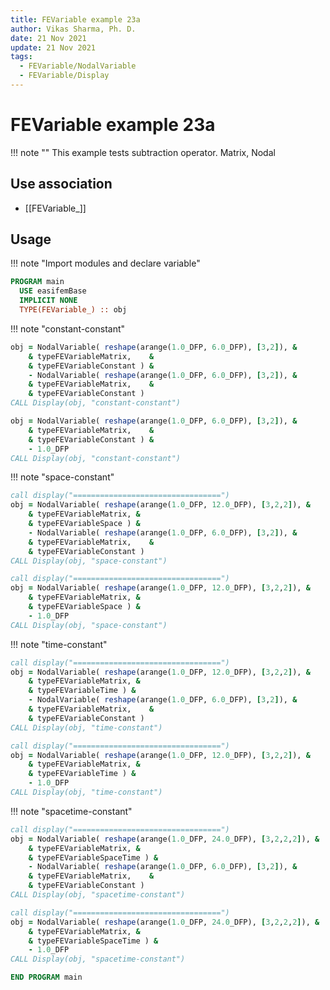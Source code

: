 ```yaml
---
title: FEVariable example 23a
author: Vikas Sharma, Ph. D.
date: 21 Nov 2021
update: 21 Nov 2021
tags:
  - FEVariable/NodalVariable
  - FEVariable/Display
---
```


# FEVariable example 23a

!!! note ""
This example tests subtraction operator. Matrix, Nodal

## Use association

- [[FEVariable_]]

## Usage

!!! note "Import modules and declare variable"

```fortran
PROGRAM main
  USE easifemBase
  IMPLICIT NONE
  TYPE(FEVariable_) :: obj
```

!!! note "constant-constant"

```fortran
obj = NodalVariable( reshape(arange(1.0_DFP, 6.0_DFP), [3,2]), &
    & typeFEVariableMatrix,    &
    & typeFEVariableConstant ) &
    - NodalVariable( reshape(arange(1.0_DFP, 6.0_DFP), [3,2]), &
    & typeFEVariableMatrix,    &
    & typeFEVariableConstant )
CALL Display(obj, "constant-constant")
```

```fortran
obj = NodalVariable( reshape(arange(1.0_DFP, 6.0_DFP), [3,2]), &
    & typeFEVariableMatrix,    &
    & typeFEVariableConstant ) &
    - 1.0_DFP 
CALL Display(obj, "constant-constant")
```

!!! note "space-constant"

```fortran
call display("=================================")
obj = NodalVariable( reshape(arange(1.0_DFP, 12.0_DFP), [3,2,2]), &
    & typeFEVariableMatrix, &
    & typeFEVariableSpace ) &
    - NodalVariable( reshape(arange(1.0_DFP, 6.0_DFP), [3,2]), &
    & typeFEVariableMatrix,    &
    & typeFEVariableConstant )
CALL Display(obj, "space-constant")
```

```fortran
call display("=================================")
obj = NodalVariable( reshape(arange(1.0_DFP, 12.0_DFP), [3,2,2]), &
    & typeFEVariableMatrix, &
    & typeFEVariableSpace ) &
    - 1.0_DFP
CALL Display(obj, "space-constant")
```

!!! note "time-constant"

```fortran
call display("=================================")
obj = NodalVariable( reshape(arange(1.0_DFP, 12.0_DFP), [3,2,2]), &
    & typeFEVariableMatrix, &
    & typeFEVariableTime ) &
    - NodalVariable( reshape(arange(1.0_DFP, 6.0_DFP), [3,2]), &
    & typeFEVariableMatrix,    &
    & typeFEVariableConstant )
CALL Display(obj, "time-constant")
```

```fortran
call display("=================================")
obj = NodalVariable( reshape(arange(1.0_DFP, 12.0_DFP), [3,2,2]), &
    & typeFEVariableMatrix, &
    & typeFEVariableTime ) &
    - 1.0_DFP 
CALL Display(obj, "time-constant")
```

!!! note "spacetime-constant"

```fortran
call display("=================================")
obj = NodalVariable( reshape(arange(1.0_DFP, 24.0_DFP), [3,2,2,2]), &
    & typeFEVariableMatrix, &
    & typeFEVariableSpaceTime ) &
    - NodalVariable( reshape(arange(1.0_DFP, 6.0_DFP), [3,2]), &
    & typeFEVariableMatrix,    &
    & typeFEVariableConstant )
CALL Display(obj, "spacetime-constant")
```

```fortran
call display("=================================")
obj = NodalVariable( reshape(arange(1.0_DFP, 24.0_DFP), [3,2,2,2]), &
    & typeFEVariableMatrix, &
    & typeFEVariableSpaceTime ) &
    - 1.0_DFP 
CALL Display(obj, "spacetime-constant")
```

```fortran
END PROGRAM main
```
